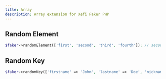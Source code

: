 ```yaml
---
title: Array
description: Array extension for Xefi Faker PHP
---
```


## Random Element

```php
$faker->randomElement(['first', 'second', 'third', 'fourth']); // second
```

## Random Key

```php
$faker->randomKey(['firstname' => 'John', 'lastname' => 'Doe', 'nickname' => 'Johnny', 'login' => 'j.doe']); // nickname
```
